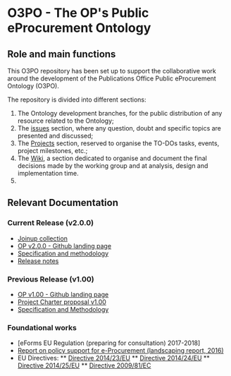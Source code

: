 # O3PO - The OP's Public eProcurement Ontology

## Role and main functions
This O3PO repository has been set up to support the collaborative work around the development of the Publications Office Public eProcurement Ontology (O3PO).

The repository is divided into different sections:

1. The Ontology development branches, for the public distribution of any resource related to the Ontology;
2. The [issues](https://github.com/eProcurement-everis/O3PO/issues) section, where any question, doubt and specific topics are presented and discussed;
3. The [Projects](https://github.com/eProcurement-everis/O3PO/projects) section, reserved to organise the TO-DOs tasks, events, project milestones, etc.;
4. The [Wiki](https://github.com/eProcurement-everis/O3PO/wiki), a section dedicated to organise and document the final decisions made by the working group and at analysis, design and implementation time.
3. 

## Relevant Documentation

### Current Release (v2.0.0)

* [Joinup collection](https://joinup.ec.europa.eu/solution/eprocurement-ontology)
* [OP v2.0.0 - Github landing page](https://github.com/eProcurement-everis/O3PO)
* [Specification and methodology](https://eprocurement-everis.github.io/)
* [Release notes](https://eprocurement-everis.github.io/release_notes.html)

### Previous Release (v1.00)

* [OP v1.00 - Github landing page](https://github.com/eprocurementontology)
* [Project Charter proposal v1.00](https://joinup.ec.europa.eu/document/d0202-project-charter-proposal-v100)
* [Specification and Methodology](https://joinup.ec.europa.eu/sites/default/files/document/2017-08/d02.01_specification_of_the_process_and_methodology_v1.00.pdf)

### Foundational works
* [eForms EU Regulation (preparing for consultation) 2017-2018]
* [Report on policy support for e-Procurement (landscaping report, 2016)](https://joinup.ec.europa.eu/node/159724)
* EU Directives:
** [Directive 2014/23/EU]()
** [Directive 2014/24/EU]()
** [Directive 2014/25/EU]()
** [Directive 2009/81/EC]()


